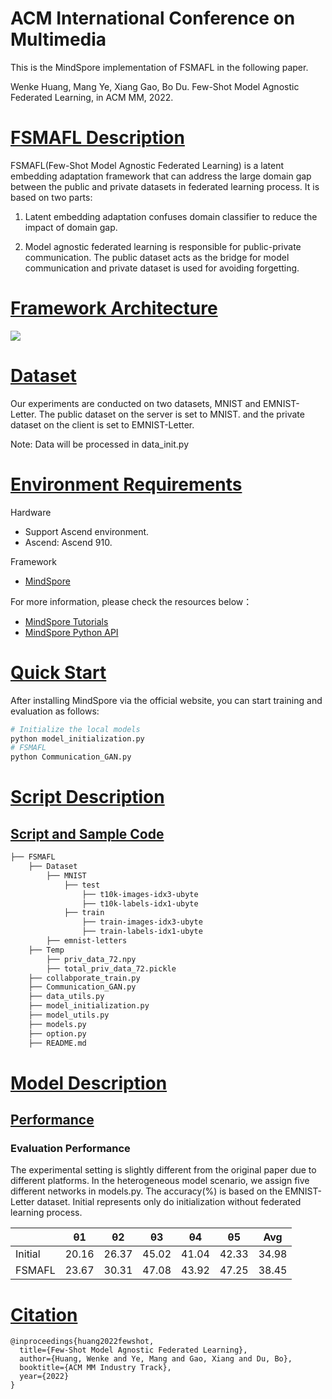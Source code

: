 # ACM International Conference on Multimedia

This is the MindSpore implementation of FSMAFL in the following paper.

Wenke Huang, Mang Ye, Xiang Gao, Bo Du. Few-Shot Model Agnostic Federated Learning, in ACM MM, 2022.

# [FSMAFL Description](#contents)

FSMAFL(Few-Shot Model Agnostic Federated Learning) is a latent embedding adaptation framework that can address the large domain gap between the public and private datasets in federated learning process. It is based on two parts: 

1. Latent embedding adaptation confuses domain classifier to reduce the impact of domain gap.

2. Model agnostic federated learning is responsible for public-private communication. The public dataset acts as the bridge for model communication and private dataset is used for avoiding forgetting.

# [Framework Architecture](#contents)

![](C:\Users\PC\AppData\Roaming\marktext\images\2022-07-10-17-55-22-1657446857732.png)

# [Dataset](#contents)

Our experiments are conducted on two datasets, MNIST and EMNIST-Letter. The public dataset on the server is set to MNIST. and the private dataset on the client is set to EMNIST-Letter.

Note: Data will be processed in data_init.py

# [Environment Requirements](#contents)

Hardware

- Support Ascend environment.
- Ascend: Ascend 910.

Framework

- [MindSpore](https://gitee.com/mindspore/mindspore)

For more information, please check the resources below：

- [MindSpore Tutorials](https://www.mindspore.cn/tutorials/en/master/index.html)
- [MindSpore Python API](https://www.mindspore.cn/docs/api/en/master/index.html)

# [Quick Start](#contents)

After installing MindSpore via the official website, you can start training and evaluation as follows:

```bash
# Initialize the local models
python model_initialization.py
# FSMAFL
python Communication_GAN.py
```

# [Script Description](#contents)

## [Script and Sample Code](#contents)

```bash
├── FSMAFL
    ├── Dataset
        ├── MNIST
            ├── test
                ├── t10k-images-idx3-ubyte
                ├── t10k-labels-idx1-ubyte
            ├── train
                ├── train-images-idx3-ubyte
                ├── train-labels-idx1-ubyte
        ├── emnist-letters
    ├── Temp
        ├── priv_data_72.npy
        ├── total_priv_data_72.pickle
    ├── collabporate_train.py
    ├── Communication_GAN.py
    ├── data_utils.py
    ├── model_initialization.py
    ├── model_utils.py
    ├── models.py
    ├── option.py
    ├── README.md
```

# [Model Description](#contents)

## [Performance](#contents)

### Evaluation Performance

The experimental setting is slightly different from the original paper due to different platforms. In the heterogeneous model scenario, we assign five different networks in models.py. The accuracy(%) is based on the EMNIST-Letter dataset. Initial represents only do initialization without federated learning process. 

|         | θ1    | θ2    | θ3    | θ4    | θ5    | Avg   |
| ------- | ----- | ----- | ----- | ----- | ----- | ----- |
| Initial | 20.16 | 26.37 | 45.02 | 41.04 | 42.33 | 34.98 |
| FSMAFL  | 23.67 | 30.31 | 47.08 | 43.92 | 47.25 | 38.45 |

# [Citation](#contents)

```citation
@inproceedings{huang2022fewshot,
  title={Few-Shot Model Agnostic Federated Learning},
  author={Huang, Wenke and Ye, Mang and Gao, Xiang and Du, Bo},
  booktitle={ACM MM Industry Track},
  year={2022}
}
```

